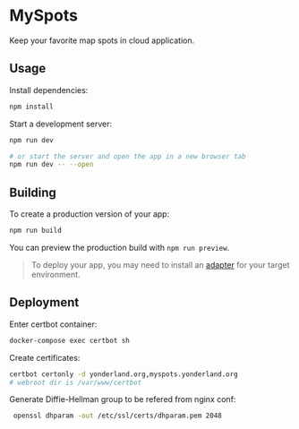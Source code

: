# MySpots

Keep your favorite map spots in cloud application.

## Usage 

Install dependencies:
```bash
npm install
```
Start a development server:
```bash
npm run dev

# or start the server and open the app in a new browser tab
npm run dev -- --open
```

## Building

To create a production version of your app:

```bash
npm run build
```

You can preview the production build with `npm run preview`.

> To deploy your app, you may need to install an [adapter](https://kit.svelte.dev/docs/adapters) for your target environment.


## Deployment

Enter certbot container:
```bash
docker-compose exec certbot sh
```

Create certificates:
```bash
certbot certonly -d yonderland.org,myspots.yonderland.org
# webroot dir is /var/www/certbot 
```

Generate Diffie-Hellman group to be refered from nginx conf:
```bash
 openssl dhparam -out /etc/ssl/certs/dhparam.pem 2048
 ```